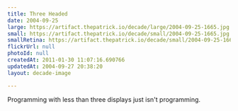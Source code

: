 ```yaml
---
title: Three Headed
date: 2004-09-25
large: https://artifact.thepatrick.io/decade/large/2004-09-25-1665.jpg
small: https://artifact.thepatrick.io/decade/small/2004-09-25-1665.jpg
smallRetina: https://artifact.thepatrick.io/decade/small/2004-09-25-1665@2x.jpg
flickrUrl: null
photoId: null
createdAt: 2011-01-30 11:07:16.690766
updatedAt: 2004-09-27 20:38:20
layout: decade-image

---
```

Programming with less than three displays just isn't programming.
